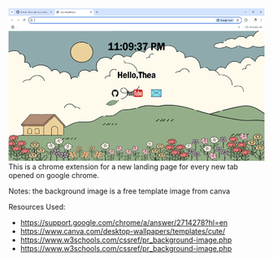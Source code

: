 <img src="assets/page-example.png" height=300vh>
This is a chrome extension for a new landing page for every new tab opened on google chrome.

Notes: the background image is a free template image from canva

Resources Used:
- https://support.google.com/chrome/a/answer/2714278?hl=en
- https://www.canva.com/desktop-wallpapers/templates/cute/
- https://www.w3schools.com/cssref/pr_background-image.php
- https://www.w3schools.com/cssref/pr_background-image.php
